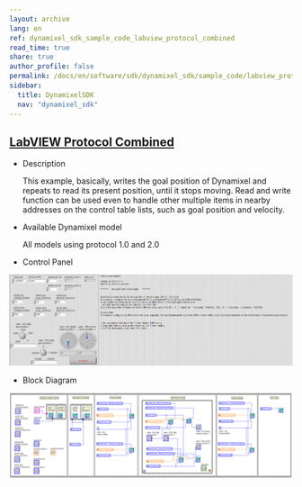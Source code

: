 ```yaml
---
layout: archive
lang: en
ref: dynamixel_sdk_sample_code_labview_protocol_combined
read_time: true
share: true
author_profile: false
permalink: /docs/en/software/sdk/dynamixel_sdk/sample_code/labview_protocol_combined/
sidebar:
  title: DynamixelSDK
  nav: "dynamixel_sdk"
---
```


<div style="counter-reset: h2 113"></div>
<div style="counter-reset: h1 3"></div>

## [LabVIEW Protocol Combined](#labview-protocol-combined)

- Description

  This example, basically, writes the goal position of Dynamixel and repeats to read its present position, until it stops moving. Read and write function can be used even to handle other multiple items in nearby addresses on the control table lists, such as goal position and velocity.

- Available Dynamixel model

  All models using protocol 1.0 and 2.0


- Control Panel

![](https://github.com/ROBOTIS-GIT/ROBOTIS-Documents/blob/master/wiki-images/DynamixelSDK/4.SDKExample/4.7%20LabVIEW/protocol_combined/protocol_combined.png)

- Block Diagram

![](https://github.com/ROBOTIS-GIT/ROBOTIS-Documents/blob/master/wiki-images/DynamixelSDK/4.SDKExample/4.7%20LabVIEW/protocol_combined/block_diagram.png)